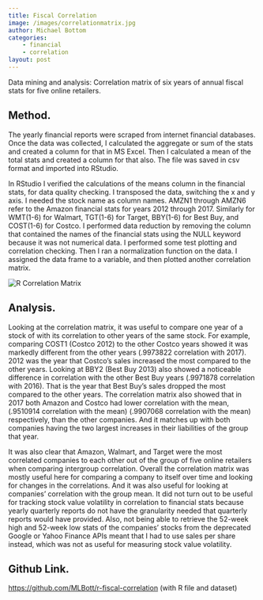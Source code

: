 ```yaml
---
title: Fiscal Correlation
image: /images/correlationmatrix.jpg
author: Michael Bottom
categories:
    - financial
    - correlation
layout: post
---
```

Data mining and analysis: Correlation matrix of six years of annual fiscal stats for five online retailers.

## Method.
The yearly financial reports were scraped from internet financial databases. Once the data was collected, I calculated the aggregate or sum of the stats and created a column for that in MS Excel. Then I calculated a mean of the total stats and created a column for that also. The file was saved in csv format and imported into RStudio.

In RStudio I verified the calculations of the means column in the financial stats, for data quality checking. I transposed the data, switching the x and y axis. I needed the stock name as column names. AMZN1 through AMZN6 refer to the Amazon financial stats for years 2012 through 2017. Similarly for WMT(1-6) for Walmart, TGT(1-6) for Target, BBY(1-6) for Best Buy, and COST(1-6) for Costco. I performed data reduction by removing the column that contained the names of the financial stats using the NULL keyword because it was not numerical data. I performed some test plotting and correlation checking. Then I ran a normalization function on the data. I assigned the data frame to a variable, and then plotted another correlation matrix.

![R Correlation Matrix]({{site.baseurl}}/images/Correlation-matrix-six-years.jpg)



## Analysis.    
Looking at the correlation matrix, it was useful to compare one year of a stock of with its correlation to other years of the same stock. For example, comparing COST1 (Costco 2012) to the other Costco years showed it was markedly different from the other years (.9973822 correlation with 2017). 2012 was the year that Costco’s sales increased the most compared to the other years. Looking at BBY2 (Best Buy 2013) also showed a noticeable difference in correlation with the other Best Buy years (.9971878 correlation with 2016). That is the year that Best Buy’s sales dropped the most compared to the other years.
The correlation matrix also showed that in 2017 both Amazon and Costco had lower correlation with the mean, (.9510914 correlation with the mean) (.9907068 correlation with the mean) respectively, than the other companies. And it matches up with both companies having the two largest increases in their liabilities of the group that year. 

It was also clear that Amazon, Walmart, and Target were the most correlated companies to each other out of the group of five online retailers when comparing intergroup correlation.  Overall the correlation matrix was mostly useful here for comparing a company to itself over time and looking for changes in the correlations. And it was also useful for looking at companies’ correlation with the group mean. It did not turn out to be useful for tracking stock value volatility in correlation to financial stats because yearly quarterly reports do not have the granularity needed that quarterly reports would have provided. Also, not being able to retrieve the 52-week high and 52-week low stats of the companies’ stocks from the deprecated Google or Yahoo Finance APIs meant that I had to use sales per share instead, which was not as useful for measuring stock value volatility.

## Github Link.
https://github.com/MLBott/r-fiscal-correlation (with R file and dataset)




